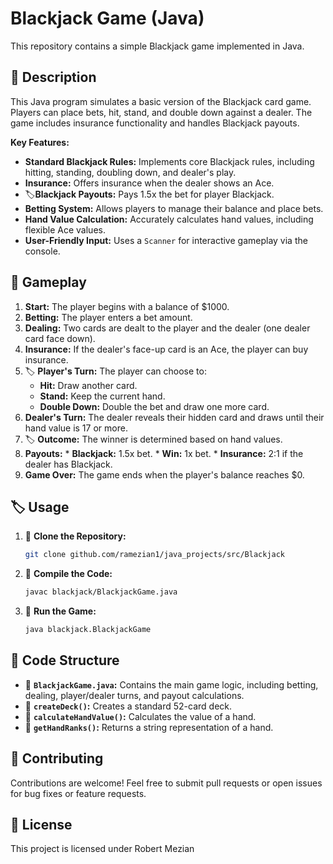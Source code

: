 #  Blackjack Game (Java)

This repository contains a simple Blackjack game implemented in Java.

## 📍 Description

This Java program simulates a basic version of the Blackjack card game. Players can place bets, hit, stand, and double down against a dealer. The game includes insurance functionality and handles Blackjack payouts.

**Key Features:**

*  **Standard Blackjack Rules:** Implements core Blackjack rules, including hitting, standing, doubling down, and dealer's play.
*  **Insurance:** Offers insurance when the dealer shows an Ace.
* 🏷**Blackjack Payouts:** Pays 1.5x the bet for player Blackjack.
*  **Betting System:** Allows players to manage their balance and place bets.
*  **Hand Value Calculation:** Accurately calculates hand values, including flexible Ace values.
*  **User-Friendly Input:** Uses a `Scanner` for interactive gameplay via the console.

## 🚩 Gameplay

1.   **Start:** The player begins with a balance of $1000.
2.   **Betting:** The player enters a bet amount.
3.   **Dealing:** Two cards are dealt to the player and the dealer (one dealer card face down).
4.   **Insurance:** If the dealer's face-up card is an Ace, the player can buy insurance.
5.  🏷 **Player's Turn:** The player can choose to:
    *  **Hit:** Draw another card.
    *  **Stand:** Keep the current hand.
    *  **Double Down:** Double the bet and draw one more card.
6.   **Dealer's Turn:** The dealer reveals their hidden card and draws until their hand value is 17 or more.
7.  🏷 **Outcome:** The winner is determined based on hand values.
8.   **Payouts:**
    *  **Blackjack:** 1.5x bet.
    *  **Win:** 1x bet.
    *  **Insurance:** 2:1 if the dealer has Blackjack.
9.  **Game Over:** The game ends when the player's balance reaches $0.

## 🏷️ Usage

1.  📌 **Clone the Repository:**
    ```bash
    git clone github.com/ramezian1/java_projects/src/Blackjack
    ```
2.  📍 **Compile the Code:**
    ```bash
    javac blackjack/BlackjackGame.java
    ```
3.  🚩 **Run the Game:**
    ```bash
    java blackjack.BlackjackGame
    ```

## 🔑 Code Structure

* 📌 **`BlackjackGame.java`:** Contains the main game logic, including betting, dealing, player/dealer turns, and payout calculations.
* 📍 **`createDeck()`:** Creates a standard 52-card deck.
* 🚩 **`calculateHandValue()`:** Calculates the value of a hand.
* 🔖 **`getHandRanks()`:** Returns a string representation of a hand.

## 📌 Contributing

Contributions are welcome! Feel free to submit pull requests or open issues for bug fixes or feature requests.

## 📍 License

This project is licensed under Robert Mezian
